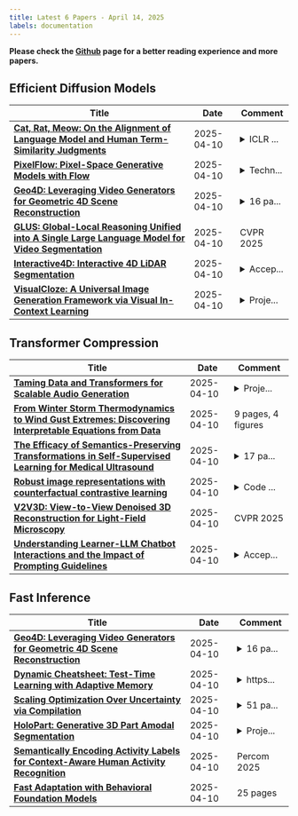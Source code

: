 ```yaml
---
title: Latest 6 Papers - April 14, 2025
labels: documentation
---
```

**Please check the [Github](https://github.com/zezhishao/MTS_Daily_ArXiv) page for a better reading experience and more papers.**

## Efficient Diffusion Models
| **Title** | **Date** | **Comment** |
| --- | --- | --- |
| **[Cat, Rat, Meow: On the Alignment of Language Model and Human Term-Similarity Judgments](http://arxiv.org/abs/2504.07965v1)** | 2025-04-10 | <details><summary>ICLR ...</summary><p>ICLR 2025 Workshop on Representational Alignment (Re-Align)</p></details> |
| **[PixelFlow: Pixel-Space Generative Models with Flow](http://arxiv.org/abs/2504.07963v1)** | 2025-04-10 | <details><summary>Techn...</summary><p>Technical report. Code: https://github.com/ShoufaChen/PixelFlow</p></details> |
| **[Geo4D: Leveraging Video Generators for Geometric 4D Scene Reconstruction](http://arxiv.org/abs/2504.07961v1)** | 2025-04-10 | <details><summary>16 pa...</summary><p>16 pages, 5 figures, Project page: https://geo4d.github.io/</p></details> |
| **[GLUS: Global-Local Reasoning Unified into A Single Large Language Model for Video Segmentation](http://arxiv.org/abs/2504.07962v1)** | 2025-04-10 | CVPR 2025 |
| **[Interactive4D: Interactive 4D LiDAR Segmentation](http://arxiv.org/abs/2410.08206v2)** | 2025-04-10 | <details><summary>Accep...</summary><p>Accepted to ICRA2025!</p></details> |
| **[VisualCloze: A Universal Image Generation Framework via Visual In-Context Learning](http://arxiv.org/abs/2504.07960v1)** | 2025-04-10 | <details><summary>Proje...</summary><p>Project page: https://visualcloze.github.io/</p></details> |

## Transformer Compression
| **Title** | **Date** | **Comment** |
| --- | --- | --- |
| **[Taming Data and Transformers for Scalable Audio Generation](http://arxiv.org/abs/2406.19388v3)** | 2025-04-10 | <details><summary>Proje...</summary><p>Project Webpage: https://snap-research.github.io/GenAU/</p></details> |
| **[From Winter Storm Thermodynamics to Wind Gust Extremes: Discovering Interpretable Equations from Data](http://arxiv.org/abs/2504.07905v1)** | 2025-04-10 | 9 pages, 4 figures |
| **[The Efficacy of Semantics-Preserving Transformations in Self-Supervised Learning for Medical Ultrasound](http://arxiv.org/abs/2504.07904v1)** | 2025-04-10 | <details><summary>17 pa...</summary><p>17 pages, 12 figures, 18 tables, Submitted to Medical Image Analysis</p></details> |
| **[Robust image representations with counterfactual contrastive learning](http://arxiv.org/abs/2409.10365v2)** | 2025-04-10 | <details><summary>Code ...</summary><p>Code available at https://github.com/biomedia-mira/counterfactual-contrastive/</p></details> |
| **[V2V3D: View-to-View Denoised 3D Reconstruction for Light-Field Microscopy](http://arxiv.org/abs/2504.07853v1)** | 2025-04-10 | CVPR 2025 |
| **[Understanding Learner-LLM Chatbot Interactions and the Impact of Prompting Guidelines](http://arxiv.org/abs/2504.07840v1)** | 2025-04-10 | <details><summary>Accep...</summary><p>Accepted for AIED 2025, the 26th International Conference on Artificial Intelligence in Education, July 22 - 26, 2025, Palermo, Italy</p></details> |

## Fast Inference
| **Title** | **Date** | **Comment** |
| --- | --- | --- |
| **[Geo4D: Leveraging Video Generators for Geometric 4D Scene Reconstruction](http://arxiv.org/abs/2504.07961v1)** | 2025-04-10 | <details><summary>16 pa...</summary><p>16 pages, 5 figures, Project page: https://geo4d.github.io/</p></details> |
| **[Dynamic Cheatsheet: Test-Time Learning with Adaptive Memory](http://arxiv.org/abs/2504.07952v1)** | 2025-04-10 | <details><summary>https...</summary><p>https://github.com/suzgunmirac/dynamic-cheatsheet</p></details> |
| **[Scaling Optimization Over Uncertainty via Compilation](http://arxiv.org/abs/2502.18728v2)** | 2025-04-10 | <details><summary>51 pa...</summary><p>51 pages, 23 Figures, Accepted to OOPSLA R1</p></details> |
| **[HoloPart: Generative 3D Part Amodal Segmentation](http://arxiv.org/abs/2504.07943v1)** | 2025-04-10 | <details><summary>Proje...</summary><p>Project Page: https://vast-ai-research.github.io/HoloPart</p></details> |
| **[Semantically Encoding Activity Labels for Context-Aware Human Activity Recognition](http://arxiv.org/abs/2504.07916v1)** | 2025-04-10 | Percom 2025 |
| **[Fast Adaptation with Behavioral Foundation Models](http://arxiv.org/abs/2504.07896v1)** | 2025-04-10 | 25 pages |

